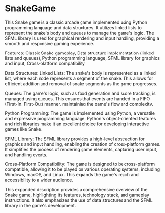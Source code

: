 # SnakeGame

This Snake game is a classic arcade game implemented using Python programming language and data structures. It utilizes linked lists to represent the snake's body and queues to manage the game's logic. The SFML library is used for graphical rendering and input handling, providing a smooth and responsive gaming experience.

Features:
Classic Snake gameplay, Data structure implementation (linked lists and queues), Python programming language, SFML library for graphics and input, Cross-platform compatibility

Data Structures:
Linked Lists: The snake's body is represented as a linked list, where each node represents a segment of the snake. This allows for efficient addition and removal of snake segments as the game progresses.

Queues: The game's logic, such as food generation and score tracking, is managed using queues. This ensures that events are handled in a FIFO (First-In, First-Out) manner, maintaining the game's flow and complexity.

Python Programming:
The game is implemented using Python, a versatile and expressive programming language. Python's object-oriented features and rich libraries make it an excellent choice for developing interactive games like Snake.

SFML Library:
The SFML library provides a high-level abstraction for graphics and input handling, enabling the creation of cross-platform games. It simplifies the process of rendering game elements, capturing user input, and handling events.

Cross-Platform Compatibility:
The game is designed to be cross-platform compatible, allowing it to be played on various operating systems, including Windows, macOS, and Linux. This expands the game's reach and accessibility to a wider audience.

This expanded description provides a comprehensive overview of the Snake game, highlighting its features, technology stack, and gameplay instructions. It also emphasizes the use of data structures and the SFML library in the game's development.
